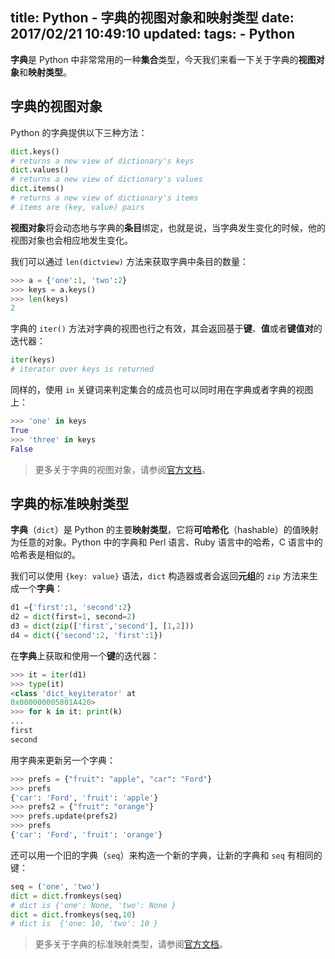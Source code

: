 title: Python - 字典的视图对象和映射类型
date: 2017/02/21 10:49:10
updated: 
tags:
    - Python
---

**字典**是 Python 中非常常用的一种**集合**类型，今天我们来看一下关于字典的**视图对象**和**映射类型**。

<!--more-->

## 字典的视图对象

Python 的字典提供以下三种方法：

```python
dict.keys() 
# returns a new view of dictionary's keys
dict.values()
# returns a new view of dictionary's values
dict.items()
# returns a new view of dictionary's items
# items are (key, value) pairs
```

**视图对象**将会动态地与字典的**条目**绑定，也就是说，当字典发生变化的时候，他的视图对象也会相应地发生变化。

我们可以通过 `len(dictview)` 方法来获取字典中条目的数量：

```python
>>> a = {'one':1, 'two':2}
>>> keys = a.keys()
>>> len(keys)
2
```

字典的 `iter()` 方法对字典的视图也行之有效，其会返回基于**键**、**值**或者**键值对**的迭代器：

```python
iter(keys)
# iterator over keys is returned
```

同样的，使用 `in` 关键词来判定集合的成员也可以同时用在字典或者字典的视图上：

```python
>>> 'one' in keys
True
>>> 'three' in keys
False
```

> 更多关于字典的视图对象，请参阅[官方文档](https://docs.python.org/3.5/library/stdtypes.html#dictionary-view-objects)。

## 字典的标准映射类型

**字典**（`dict`）是 Python 的主要**映射类型**，它将**可哈希化**（hashable）的值映射为任意的对象。Python 中的字典和 Perl 语言、Ruby 语言中的哈希，C 语言中的哈希表是相似的。

我们可以使用 `{key: value}` 语法，`dict` 构造器或者会返回**元组**的 `zip` 方法来生成一个**字典**：

```python
d1 ={'first':1, 'second':2}
d2 = dict(first=1, second=2)
d3 = dict(zip(['first','second'], [1,2]))
d4 = dict({'second':2, 'first':1})
```

在**字典**上获取和使用一个**键**的迭代器：

```python
>>> it = iter(d1)
>>> type(it)
<class 'dict_keyiterator' at
0x000000005801A420>
>>> for k in it: print(k)
...
first
second
```

用字典来更新另一个字典：

```python
>>> prefs = {"fruit": "apple", "car": "Ford"}
>>> prefs
{'car': 'Ford', 'fruit': 'apple'}
>>> prefs2 = {"fruit": "orange"}
>>> prefs.update(prefs2)
>>> prefs
{'car': 'Ford', 'fruit': 'orange'}
```

还可以用一个旧的字典（`seq`）来构造一个新的字典，让新的字典和 `seq` 有相同的键：

```python
seq = ('one', 'two')
dict = dict.fromkeys(seq)
# dict is {'one': None, 'two': None }
dict = dict.fromkeys(seq,10)
# dict is  {'one: 10, 'two': 10 }
```

> 更多关于字典的标准映射类型，请参阅[官方文档](https://docs.python.org/3.5/library/stdtypes.html#mapping-types-dict)。